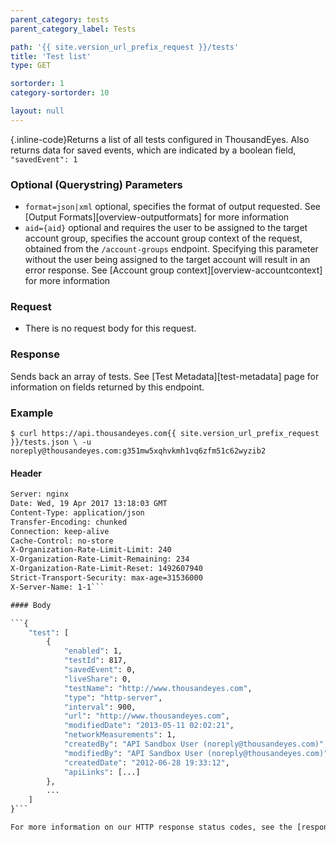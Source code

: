 ```yaml
---
parent_category: tests
parent_category_label: Tests

path: '{{ site.version_url_prefix_request }}/tests'
title: 'Test list'
type: GET

sortorder: 1
category-sortorder: 10

layout: null
---
```


{.inline-code}Returns a list of all tests configured in ThousandEyes.  Also returns data for saved events, which are indicated by a boolean field, `"savedEvent": 1`

### Optional (Querystring) Parameters

* `format=json|xml` optional, specifies the format of output requested.  See [Output Formats][overview-outputformats] for more information
* `aid={aid}` optional and requires the user to be assigned to the target account group, specifies the account group context of the request, obtained from the `/account-groups` endpoint.  Specifying this parameter without the user being assigned to the target account will result in an error response. See [Account group context][overview-accountcontext] for more information

### Request

* There is no request body for this request.

### Response

Sends back an array of tests.  See [Test Metadata][test-metadata] page for information on fields returned by this endpoint.

### Example

`$ curl https://api.thousandeyes.com{{ site.version_url_prefix_request }}/tests.json \
  -u noreply@thousandeyes.com:g351mw5xqhvkmh1vq6zfm51c62wyzib2`

#### Header

```HTTP/1.1 200 OK
Server: nginx
Date: Wed, 19 Apr 2017 13:18:03 GMT
Content-Type: application/json
Transfer-Encoding: chunked
Connection: keep-alive
Cache-Control: no-store
X-Organization-Rate-Limit-Limit: 240
X-Organization-Rate-Limit-Remaining: 234
X-Organization-Rate-Limit-Reset: 1492607940
Strict-Transport-Security: max-age=31536000
X-Server-Name: 1-1```

#### Body

```{
    "test": [
        {
            "enabled": 1,
            "testId": 817,
            "savedEvent": 0,
            "liveShare": 0,
            "testName": "http://www.thousandeyes.com",
            "type": "http-server",
            "interval": 900,
            "url": "http://www.thousandeyes.com",
            "modifiedDate": "2013-05-11 02:02:21",
            "networkMeasurements": 1,
            "createdBy": "API Sandbox User (noreply@thousandeyes.com)",
            "modifiedBy": "API Sandbox User (noreply@thousandeyes.com)",
            "createdDate": "2012-06-28 19:33:12",
            "apiLinks": [...]
        },
		...
    ]
}```

For more information on our HTTP response status codes, see the [response status codes documentation][overview-responsestatuscodes].
